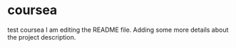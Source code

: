 # coursea
test coursea
I am editing the README file. Adding some more details about the project description.

